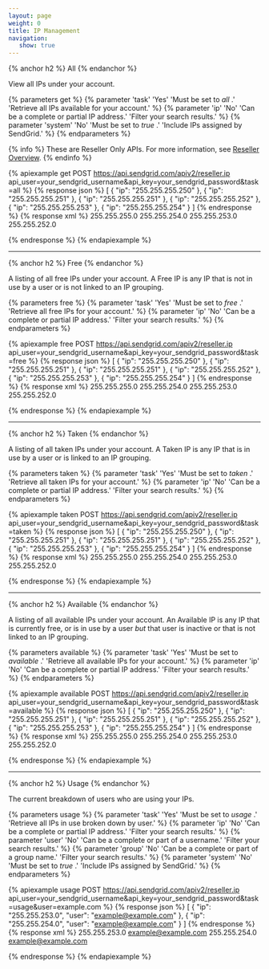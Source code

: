 ```yaml
---
layout: page
weight: 0
title: IP Management
navigation:
   show: true
---
```


{% anchor h2 %}
All 
{% endanchor %}

View all IPs under your account.


{% parameters get %}
 {% parameter 'task' 'Yes' 'Must be set to <em>all</em> .' 'Retrieve all IPs available for your account.' %}
 {% parameter 'ip' 'No' 'Can be a complete or partial IP address.' 'Filter your search results.' %}
 {% parameter 'system' 'No' 'Must be set to <em>true</em> .' 'Include IPs assigned by SendGrid.' %}
{% endparameters %}

{% info %}
These are Reseller Only APIs. For more information, see [Reseller Overview](https://sendgrid.com/docs/API_Reference/Web_API/Reseller_API/index.html).
{% endinfo %}

{% apiexample get POST https://api.sendgrid.com/apiv2/reseller.ip api_user=your_sendgrid_username&api_key=your_sendgrid_password&task=all %}
  {% response json %}
[
  {
    "ip": "255.255.255.250"
  },
  {
    "ip": "255.255.255.251"
  },
  {
    "ip": "255.255.255.251"
  },
  {
    "ip": "255.255.255.252"
  },
  {
    "ip": "255.255.255.253"
  },
  {
    "ip": "255.255.255.254"
  }
]
  {% endresponse %}
  {% response xml %}
<ips>
   <ip>255.255.255.0</ip>
   <ip>255.255.254.0</ip>
   <ip>255.255.253.0</ip>
   <ip>255.255.252.0</ip>
</ips>

  {% endresponse %}
{% endapiexample %}

* * * * *

{% anchor h2 %}
Free 
{% endanchor %}

A listing of all free IPs under your account. A Free IP is any IP that is not in use by a user or is not linked to an IP grouping.


{% parameters free %}
 {% parameter 'task' 'Yes' 'Must be set to <em>free</em> .' 'Retrieve all free IPs for your account.' %}
 {% parameter 'ip' 'No' 'Can be a complete or partial IP address.' 'Filter your search results.' %}
{% endparameters %}


{% apiexample free POST https://api.sendgrid.com/apiv2/reseller.ip api_user=your_sendgrid_username&api_key=your_sendgrid_password&task=free %}
  {% response json %}
[
  {
    "ip": "255.255.255.250"
  },
  {
    "ip": "255.255.255.251"
  },
  {
    "ip": "255.255.255.251"
  },
  {
    "ip": "255.255.255.252"
  },
  {
    "ip": "255.255.255.253"
  },
  {
    "ip": "255.255.255.254"
  }
]
  {% endresponse %}
  {% response xml %}
<ips>
   <ip>255.255.255.0</ip>
   <ip>255.255.254.0</ip>
   <ip>255.255.253.0</ip>
   <ip>255.255.252.0</ip>
</ips>

  {% endresponse %}
{% endapiexample %}

* * * * *

{% anchor h2 %}
Taken 
{% endanchor %}

A listing of all taken IPs under your account. A Taken IP is any IP that is in use by a user or is linked to an IP grouping.


{% parameters taken %}
 {% parameter 'task' 'Yes' 'Must be set to <em>taken</em> .' 'Retrieve all taken IPs for your account.' %}
 {% parameter 'ip' 'No' 'Can be a complete or partial IP address.' 'Filter your search results.' %}
{% endparameters %}


{% apiexample taken POST https://api.sendgrid.com/apiv2/reseller.ip api_user=your_sendgrid_username&api_key=your_sendgrid_password&task=taken %}
  {% response json %}
[
  {
    "ip": "255.255.255.250"
  },
  {
    "ip": "255.255.255.251"
  },
  {
    "ip": "255.255.255.251"
  },
  {
    "ip": "255.255.255.252"
  },
  {
    "ip": "255.255.255.253"
  },
  {
    "ip": "255.255.255.254"
  }
]
  {% endresponse %}
  {% response xml %}
<ips>
   <ip>255.255.255.0</ip>
   <ip>255.255.254.0</ip>
   <ip>255.255.253.0</ip>
   <ip>255.255.252.0</ip>
</ips>

  {% endresponse %}
{% endapiexample %}

* * * * *

{% anchor h2 %}
Available 
{% endanchor %}

A listing of all available IPs under your account. An Available IP is any IP that is currently free, or is in use by a user *but* that user is inactive or that is not linked to an IP grouping.


{% parameters available %}
 {% parameter 'task' 'Yes' 'Must be set to <em>available</em> .' 'Retrieve all available IPs for your account.' %}
 {% parameter 'ip' 'No' 'Can be a complete or partial IP address.' 'Filter your search results.' %}
{% endparameters %}


{% apiexample available POST https://api.sendgrid.com/apiv2/reseller.ip api_user=your_sendgrid_username&api_key=your_sendgrid_password&task=available %}
  {% response json %}
[
  {
    "ip": "255.255.255.250"
  },
  {
    "ip": "255.255.255.251"
  },
  {
    "ip": "255.255.255.251"
  },
  {
    "ip": "255.255.255.252"
  },
  {
    "ip": "255.255.255.253"
  },
  {
    "ip": "255.255.255.254"
  }
]
  {% endresponse %}
  {% response xml %}
<ips>
   <ip>255.255.255.0</ip>
   <ip>255.255.254.0</ip>
   <ip>255.255.253.0</ip>
   <ip>255.255.252.0</ip>
</ips>

  {% endresponse %}
{% endapiexample %}

* * * * *

{% anchor h2 %}
Usage 
{% endanchor %}

The current breakdown of users who are using your IPs.


{% parameters usage %}
 {% parameter 'task' 'Yes' 'Must be set to <em>usage</em> .' 'Retrieve all IPs in use broken down by user.' %}
 {% parameter 'ip' 'No' 'Can be a complete or partial IP address.' 'Filter your search results.' %}
 {% parameter 'user' 'No' 'Can be a complete or part of a username.' 'Filter your search results.' %}
 {% parameter 'group' 'No' 'Can be a complete or part of a group name.' 'Filter your search results.' %}
 {% parameter 'system' 'No' 'Must be set to <em>true</em> .' 'Include IPs assigned by SendGrid.' %}
{% endparameters %}


{% apiexample usage POST https://api.sendgrid.com/apiv2/reseller.ip api_user=your_sendgrid_username&api_key=your_sendgrid_password&task=usage&user=example.com %}
  {% response json %}
[
  {
    "ip": "255.255.253.0",
    "user": "example@example.com"
  },
  {
    "ip": "255.255.254.0",
    "user": "example@example.com"
  }
]
  {% endresponse %}
  {% response xml %}
<ips>
   <entry>
      <ip>255.255.253.0</ip>
      <user>example@example.com</user>
   </entry>
   <entry>
      <ip>255.255.254.0</ip>
      <user>example@example.com</user>
   </entry>
</ips>

  {% endresponse %}
{% endapiexample %}
